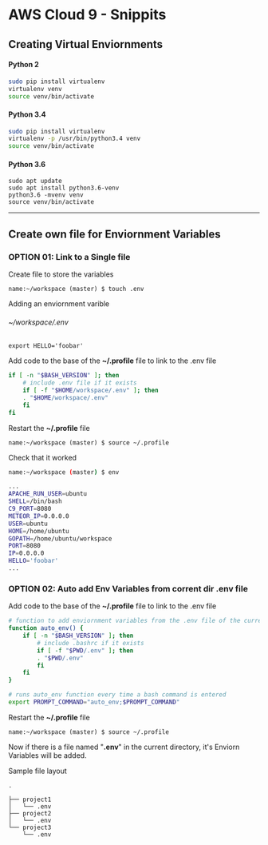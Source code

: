 # AWS Cloud 9 - Snippits

## Creating Virtual Enviornments
#### Python 2
```bash
sudo pip install virtualenv
virtualenv venv
source venv/bin/activate
```
#### Python 3.4
```bash
sudo pip install virtualenv
virtualenv -p /usr/bin/python3.4 venv
source venv/bin/activate
```
#### Python 3.6
```
sudo apt update
sudo apt install python3.6-venv
python3.6 -mvenv venv
source venv/bin/activate
```
---
## Create own file for Enviornment Variables
### OPTION 01: Link to a Single file
Create file to store the variables
```
name:~/workspace (master) $ touch .env
```
Adding an enviornment varible
###### ~/workspace/.env
```
export HELLO='foobar'
```
Add code to the base of the  **~/.profile** file to link to the .env file
```bash
if [ -n "$BASH_VERSION" ]; then
    # include .env file if it exists
    if [ -f "$HOME/workspace/.env" ]; then
	. "$HOME/workspace/.env"
    fi
fi
```
Restart the **~/.profile** file
```
name:~/workspace (master) $ source ~/.profile
````
Check that it worked
```bash
name:~/workspace (master) $ env
```
```bash
...
APACHE_RUN_USER=ubuntu
SHELL=/bin/bash
C9_PORT=8080
METEOR_IP=0.0.0.0
USER=ubuntu
HOME=/home/ubuntu
GOPATH=/home/ubuntu/workspace
PORT=8080
IP=0.0.0.0
HELLO='foobar'
...
```

### OPTION 02: Auto add Env Variables from corrent dir .env file

Add code to the base of the  **~/.profile** file to link to the .env file
```bash
# function to add enviornment variables from the .env file of the current directory
function auto_env() {
    if [ -n "$BASH_VERSION" ]; then
        # include .bashrc if it exists
        if [ -f "$PWD/.env" ]; then
    	. "$PWD/.env"
        fi
    fi
}

# runs auto_env function every time a bash command is entered
export PROMPT_COMMAND="auto_env;$PROMPT_COMMAND"
```
Restart the **~/.profile** file
```
name:~/workspace (master) $ source ~/.profile
````
Now if there is a file named "**.env**" in the current directory, 
it's Enviorn Variables will be added.   
  

Sample file layout
```
.

├── project1
│   └── .env
├── project2
│   └── .env
└── project3
    └── .env
```